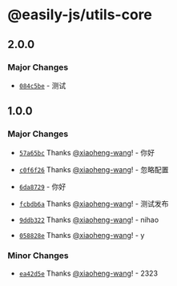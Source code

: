 # @easily-js/utils-core

## 2.0.0

### Major Changes

- [`084c5be`](https://github.com/xiaoheng-wang/easliyjs/commit/084c5be3b1c74df0b0a8d4ca63e66537d8ee3695) - 测试

## 1.0.0

### Major Changes

- [`57a65bc`](https://github.com/xiaoheng-wang/easliyjs/commit/57a65bce179fd1fea092f36b781d5d73a569cce3) Thanks [@xiaoheng-wang](https://github.com/xiaoheng-wang)! - 你好

- [`c0f6f26`](https://github.com/xiaoheng-wang/easliyjs/commit/c0f6f26e6e7cd98542e6037a2ec273558166d305) Thanks [@xiaoheng-wang](https://github.com/xiaoheng-wang)! - 忽略配置

- [`6da8729`](https://github.com/xiaoheng-wang/easliyjs/commit/6da872949a21e1a5134fa91920ed8390594ba704) - 你好

- [`fcbdb6a`](https://github.com/xiaoheng-wang/easliyjs/commit/fcbdb6adbfdc53854d3b624bf7529ec489f9249e) Thanks [@xiaoheng-wang](https://github.com/xiaoheng-wang)! - 测试发布

- [`9ddb322`](https://github.com/xiaoheng-wang/easliyjs/commit/9ddb322ae25016212b40f33bdaafc9baae961c7e) Thanks [@xiaoheng-wang](https://github.com/xiaoheng-wang)! - nihao

- [`058828e`](https://github.com/xiaoheng-wang/easliyjs/commit/058828e31a4e18a5cfb785df8a022a2ba961df25) Thanks [@xiaoheng-wang](https://github.com/xiaoheng-wang)! - y

### Minor Changes

- [`ea42d5e`](https://github.com/xiaoheng-wang/easliyjs/commit/ea42d5e06ee42840ba27dc59292de2bf5e358a83) Thanks [@xiaoheng-wang](https://github.com/xiaoheng-wang)! - 2323

